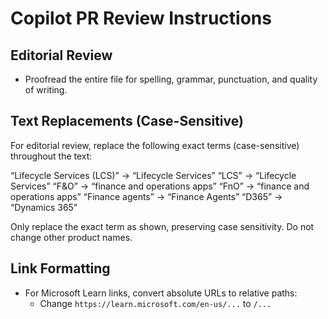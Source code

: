 
# Copilot PR Review Instructions

## Editorial Review
- Proofread the entire file for spelling, grammar, punctuation, and quality of writing.

## Text Replacements (Case-Sensitive)
For editorial review, replace the following exact terms (case-sensitive) throughout the text:

“Lifecycle Services (LCS)” → “Lifecycle Services”
“LCS” → “Lifecycle Services”
“F&O” → “finance and operations apps”
“FnO” → “finance and operations apps”
“Finance agents” → “Finance Agents”
“D365” → “Dynamics 365”

Only replace the exact term as shown, preserving case sensitivity. Do not change other product names.

## Link Formatting
- For Microsoft Learn links, convert absolute URLs to relative paths:
  - Change `https://learn.microsoft.com/en-us/...` to `/...`

